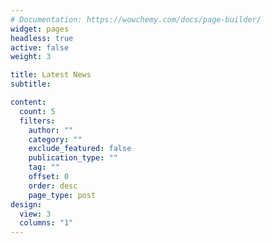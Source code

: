 ```yaml
---
# Documentation: https://wowchemy.com/docs/page-builder/
widget: pages
headless: true
active: false
weight: 3

title: Latest News
subtitle:

content:
  count: 5
  filters:
    author: ""
    category: ""
    exclude_featured: false
    publication_type: ""
    tag: ""
    offset: 0
    order: desc
    page_type: post
design:
  view: 3
  columns: "1"
---
```

